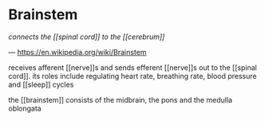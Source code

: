 # Brainstem

_connects the [[spinal cord]] to the [[cerebrum]]_

&mdash; <https://en.wikipedia.org/wiki/Brainstem>

receives afferent [[nerve]]s and sends efferent [[nerve]]s out to the [[spinal cord]]. its roles include regulating heart rate, breathing rate, blood pressure and [[sleep]] cycles

the [[brainstem]] consists of the midbrain, the pons and the medulla oblongata
